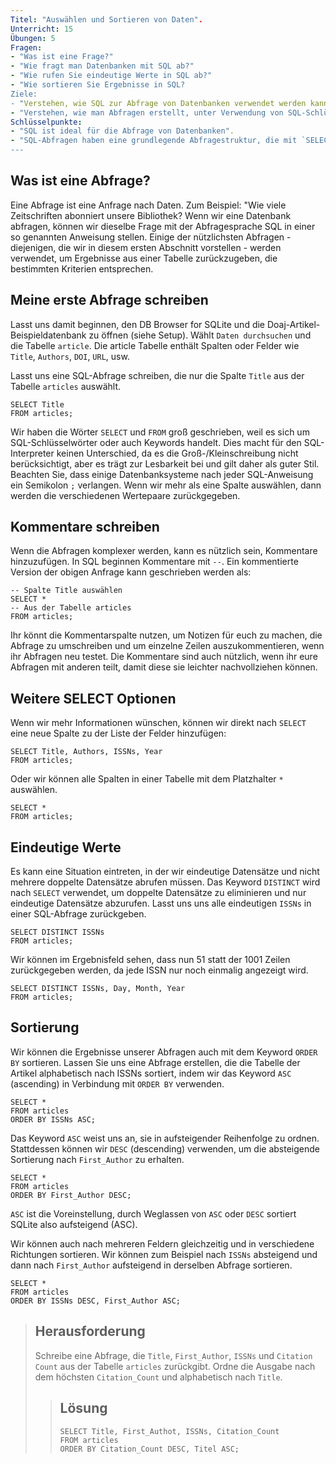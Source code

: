 ```yaml
---
Titel: "Auswählen und Sortieren von Daten".
Unterricht: 15
Übungen: 5
Fragen:
- "Was ist eine Frage?"
- "Wie fragt man Datenbanken mit SQL ab?"
- "Wie rufen Sie eindeutige Werte in SQL ab?"
- "Wie sortieren Sie Ergebnisse in SQL?
Ziele:
- "Verstehen, wie SQL zur Abfrage von Datenbanken verwendet werden kann".
- "Verstehen, wie man Abfragen erstellt, unter Verwendung von SQL-Schlüsselwörtern wie `DISTINCT` und `ORDER BY`"
Schlüsselpunkte:
- "SQL ist ideal für die Abfrage von Datenbanken".
- "SQL-Abfragen haben eine grundlegende Abfragestruktur, die mit `SELECT` Feld FROM Tabelle mit zusätzlichen Schlüsselwörtern und Kriterien beginnt, die verwendet werden können. 
---
```


## Was ist eine Abfrage?
Eine Abfrage ist eine Anfrage nach Daten. Zum Beispiel: "Wie viele Zeitschriften abonniert unsere Bibliothek? Wenn wir eine Datenbank abfragen, können wir dieselbe Frage mit der Abfragesprache SQL in einer so genannten Anweisung stellen. Einige der nützlichsten Abfragen - diejenigen, die wir in diesem ersten Abschnitt vorstellen - werden verwendet, um Ergebnisse aus einer Tabelle zurückzugeben, die bestimmten Kriterien entsprechen.

## Meine erste Abfrage schreiben

Lasst uns damit beginnen, den DB Browser for SQLite und die Doaj-Artikel-Beispieldatenbank zu öffnen (siehe Setup). Wählt `Daten durchsuchen` und die Tabelle `article`. Die article Tabelle enthält Spalten oder Felder wie `Title`, `Authors`, `DOI`, `URL`, usw.

Lasst uns eine SQL-Abfrage schreiben, die nur die Spalte `Title` aus der Tabelle `articles` auswählt.

~~~
SELECT Title
FROM articles;
~~~

Wir haben die Wörter `SELECT` und `FROM` groß geschrieben, weil es sich um SQL-Schlüsselwörter oder auch Keywords handelt. Dies macht für den SQL-Interpreter keinen Unterschied, da es die Groß-/Kleinschreibung nicht berücksichtigt, aber es trägt zur Lesbarkeit bei und gilt daher als guter Stil.
Beachten Sie, dass einige Datenbanksysteme nach jeder SQL-Anweisung ein Semikolon `;` verlangen. Wenn wir mehr als eine Spalte auswählen, dann werden die verschiedenen Wertepaare zurückgegeben.

## Kommentare schreiben
Wenn die Abfragen komplexer werden, kann es nützlich sein, Kommentare hinzuzufügen. In SQL beginnen Kommentare mit `--`. Ein kommentierte Version der obigen Anfrage kann geschrieben werden als:

~~~
-- Spalte Title auswählen
SELECT * 
-- Aus der Tabelle articles
FROM articles;
~~~

Ihr könnt die Kommentarspalte nutzen, um Notizen für euch zu machen, die Abfrage zu umschreiben und um einzelne Zeilen auszukommentieren, wenn ihr Abfragen neu testet. Die Kommentare sind auch nützlich, wenn ihr eure Abfragen mit anderen teilt, damit diese sie leichter nachvollziehen können.

## Weitere SELECT Optionen
Wenn wir mehr Informationen wünschen, können wir direkt nach `SELECT` eine neue Spalte zu der Liste der Felder hinzufügen:

~~~
SELECT Title, Authors, ISSNs, Year
FROM articles;
~~~

Oder wir können alle Spalten in einer Tabelle mit dem Platzhalter `*` auswählen.

~~~
SELECT *
FROM articles;
~~~

## Eindeutige Werte

Es kann eine Situation eintreten, in der wir eindeutige Datensätze und nicht mehrere doppelte Datensätze abrufen müssen. Das Keyword `DISTINCT` wird nach `SELECT` verwendet, um doppelte Datensätze zu eliminieren und nur eindeutige Datensätze abzurufen. Lasst uns uns alle eindeutigen `ISSNs` in einer SQL-Abfrage zurückgeben.

~~~
SELECT DISTINCT ISSNs
FROM articles;
~~~

Wir können im Ergebnisfeld sehen, dass nun 51 statt der 1001 Zeilen zurückgegeben werden, da jede ISSN nur noch einmalig angezeigt wird.

~~~
SELECT DISTINCT ISSNs, Day, Month, Year
FROM articles;
~~~

## Sortierung

Wir können die Ergebnisse unserer Abfragen auch mit dem Keyword `ORDER BY` sortieren. Lassen Sie uns eine Abfrage erstellen, die die Tabelle der Artikel alphabetisch nach ISSNs sortiert, indem wir das Keyword `ASC` (ascending) in Verbindung mit `ORDER BY` verwenden. 

~~~
SELECT *
FROM articles
ORDER BY ISSNs ASC;
~~~

Das Keyword `ASC` weist uns an, sie in aufsteigender Reihenfolge zu ordnen. Stattdessen können wir `DESC` (descending) verwenden, um die absteigende Sortierung nach `First_Author` zu erhalten.

~~~
SELECT *
FROM articles
ORDER BY First_Author DESC;
~~~

`ASC` ist die Voreinstellung, durch Weglassen von `ASC` oder `DESC` sortiert SQLite also aufsteigend (ASC).

Wir können auch nach mehreren Feldern gleichzeitig und in verschiedene Richtungen sortieren. Wir können zum Beispiel nach `ISSNs` absteigend und dann nach `First_Author` aufsteigend in derselben Abfrage sortieren.

~~~
SELECT *
FROM articles
ORDER BY ISSNs DESC, First_Author ASC;
~~~

> ## Herausforderung
> Schreibe eine Abfrage, die `Title`, `First_Author`, `ISSNs` und `Citation Count` aus
> der Tabelle `articles` zurückgibt. Ordne die Ausgabe nach dem höchsten `Citation_Count` und alphabetisch nach `Title`.
>
> > ## Lösung
> > ~~~
> > SELECT Title, First_Authot, ISSNs, Citation_Count
> > FROM articles
> > ORDER BY Citation_Count DESC, Titel ASC;
> > ~~~
